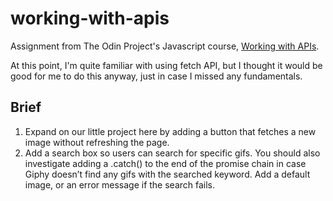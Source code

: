# working-with-apis
Assignment from The Odin Project's Javascript course, [Working with APIs](https://www.theodinproject.com/lessons/node-path-javascript-working-with-apis).

At this point, I'm quite familiar with using fetch API, but I thought it would be good for me to do this anyway, just in case I missed any fundamentals.

## Brief
1. Expand on our little project here by adding a button that fetches a new image without refreshing the page.
2. Add a search box so users can search for specific gifs. You should also investigate adding a .catch() to the end of the promise chain in case Giphy doesn’t find any gifs with the searched keyword. Add a default image, or an error message if the search fails.
